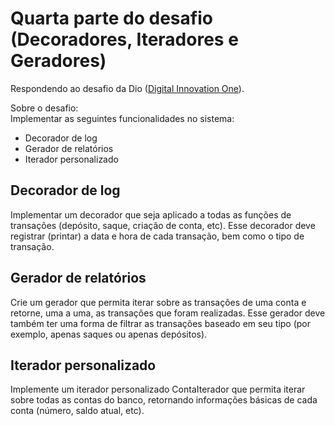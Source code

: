 # Quarta parte do desafio (Decoradores, Iteradores e Geradores)
Respondendo ao desafio da Dio ([Digital Innovation One](https://www.dio.me/)).

Sobre o desafio:
\
Implementar as seguintes funcionalidades no sistema:

- Decorador de log
- Gerador de relatórios
- Iterador personalizado

## Decorador de log
Implementar um decorador que seja aplicado a todas as funções de transações (depósito, saque, criação de conta, etc). Esse decorador deve registrar (printar) a data e hora de cada transação, bem como o tipo de transação.

## Gerador de relatórios
Crie um gerador que permita iterar sobre as transações de uma conta e retorne, uma a uma, as transações que foram realizadas. Esse gerador deve também ter uma forma de filtrar as transações baseado em seu tipo (por exemplo, apenas saques ou apenas depósitos).

## Iterador personalizado
Implemente um iterador personalizado ContaIterador que permita iterar sobre todas as contas do banco, retornando informações básicas de cada conta (número, saldo atual, etc).
